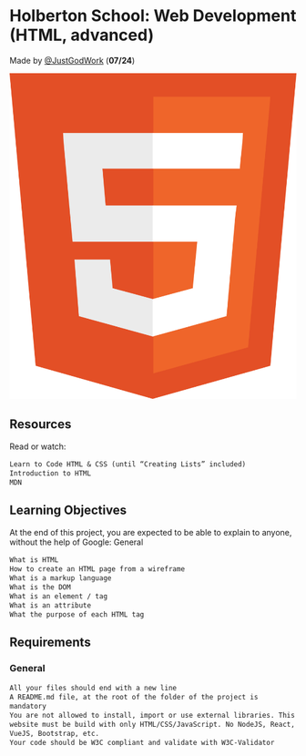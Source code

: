 # Holberton School: Web Development (HTML, advanced)

Made by [@JustGodWork](https://github.com/JustGodWork) (**07/24**)

![HTML](../images/html.png)

## Resources

Read or watch:

    Learn to Code HTML & CSS (until “Creating Lists” included)
    Introduction to HTML
    MDN

## Learning Objectives

At the end of this project, you are expected to be able to explain to anyone, without the help of Google:
General

    What is HTML
    How to create an HTML page from a wireframe
    What is a markup language
    What is the DOM
    What is an element / tag
    What is an attribute
    What the purpose of each HTML tag

## Requirements
###  General

    All your files should end with a new line
    A README.md file, at the root of the folder of the project is mandatory
    You are not allowed to install, import or use external libraries. This website must be build with only HTML/CSS/JavaScript. No NodeJS, React, VueJS, Bootstrap, etc.
    Your code should be W3C compliant and validate with W3C-Validator
